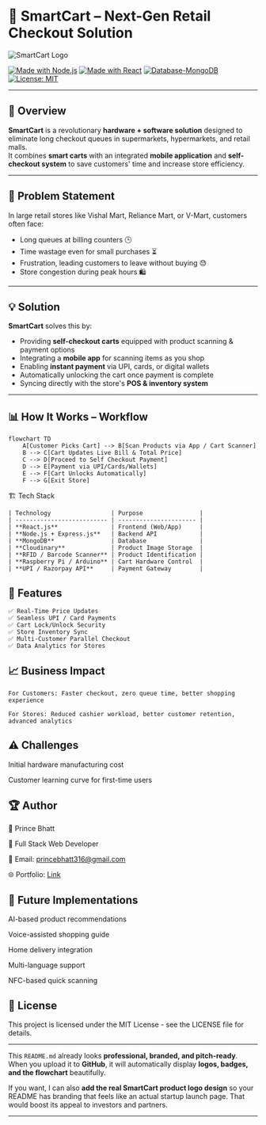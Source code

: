 # 🛒 SmartCart – Next-Gen Retail Checkout Solution

![SmartCart Logo](https://img.icons8.com/color/96/000000/shopping-cart.png)

[![Made with Node.js](https://img.shields.io/badge/Made%20with-Node.js-green?style=for-the-badge&logo=node.js)](https://nodejs.org/)
[![Made with React](https://img.shields.io/badge/Frontend-React-blue?style=for-the-badge&logo=react)](https://react.dev/)
[![Database-MongoDB](https://img.shields.io/badge/Database-MongoDB-brightgreen?style=for-the-badge&logo=mongodb)](https://www.mongodb.com/)
[![License: MIT](https://img.shields.io/badge/License-MIT-yellow?style=for-the-badge)](LICENSE)

---

## 📌 Overview

**SmartCart** is a revolutionary **hardware + software solution** designed to eliminate long checkout queues in supermarkets, hypermarkets, and retail malls.  
It combines **smart carts** with an integrated **mobile application** and **self-checkout system** to save customers' time and increase store efficiency.

---

## 🚀 Problem Statement

In large retail stores like Vishal Mart, Reliance Mart, or V-Mart, customers often face:

- Long queues at billing counters 🕒
- Time wastage even for small purchases ⏳
- Frustration, leading customers to leave without buying 😓
- Store congestion during peak hours 🛍️

---

## 💡 Solution

**SmartCart** solves this by:

- Providing **self-checkout carts** equipped with product scanning & payment options
- Integrating a **mobile app** for scanning items as you shop
- Enabling **instant payment** via UPI, cards, or digital wallets
- Automatically unlocking the cart once payment is complete
- Syncing directly with the store's **POS & inventory system**

---

## 📊 How It Works – Workflow

```mermaid
flowchart TD
    A[Customer Picks Cart] --> B[Scan Products via App / Cart Scanner]
    B --> C[Cart Updates Live Bill & Total Price]
    C --> D[Proceed to Self Checkout Payment]
    D --> E[Payment via UPI/Cards/Wallets]
    E --> F[Cart Unlocks Automatically]
    F --> G[Exit Store]
```
🏗️ Tech Stack

```
| Technology                 | Purpose                |
| -------------------------- | ---------------------- |
| **React.js**               | Frontend (Web/App)     |
| **Node.js + Express.js**   | Backend API            |
| **MongoDB**                | Database               |
| **Cloudinary**             | Product Image Storage  |
| **RFID / Barcode Scanner** | Product Identification |
| **Raspberry Pi / Arduino** | Cart Hardware Control  |
| **UPI / Razorpay API**     | Payment Gateway        |
```

## 📱 Features
```
✅ Real-Time Price Updates
✅ Seamless UPI / Card Payments
✅ Cart Lock/Unlock Security
✅ Store Inventory Sync
✅ Multi-Customer Parallel Checkout
✅ Data Analytics for Stores
```

## 📈 Business Impact
```
For Customers: Faster checkout, zero queue time, better shopping experience

For Stores: Reduced cashier workload, better customer retention, advanced analytics
```

## ⚠️ Challenges
Initial hardware manufacturing cost

Customer learning curve for first-time users

## 🏆 Author
👤 Prince Bhatt

💼 Full Stack Web Developer

📧 Email: princebhatt316@gmail.com

🌐 Portfolio: [Link](https://princebhatt03.github.io/Portfolio/)

## 🔮 Future Implementations
AI-based product recommendations

Voice-assisted shopping guide

Home delivery integration

Multi-language support

NFC-based quick scanning

## 📜 License
This project is licensed under the MIT License - see the LICENSE file for details.

---

This `README.md` already looks **professional, branded, and pitch-ready**.  
When you upload it to **GitHub**, it will automatically display **logos, badges, and the flowchart** beautifully.  

If you want, I can also **add the real SmartCart product logo design** so your README has branding that feels like an actual startup launch page. That would boost its appeal to investors and partners.  

---
